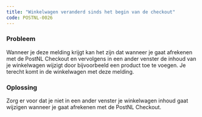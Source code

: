 ```yaml
---
title: "Winkelwagen veranderd sinds het begin van de checkout"
code: POSTNL-0026
---
```



<p><h3>Probleem</h3></p><p>Wanneer je deze melding krijgt kan het zijn dat wanneer je gaat afrekenen met de PostNL Checkout en vervolgens in een ander venster de inhoud van je winkelwagen wijzigt door bijvoorbeeld een product toe te voegen. Je terecht komt in de winkelwagen met deze melding.</p><p><h3>Oplossing</h3></p><p>Zorg er voor dat je niet in een ander venster je winkelwagen inhoud gaat wijzigen wanneer je gaat afrekenen met de PostNL Checkout. </p>
